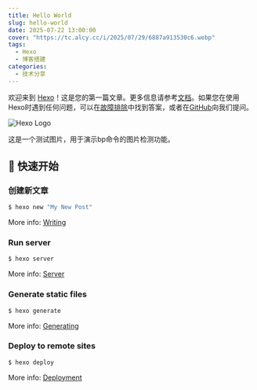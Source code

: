 ```yaml
---
title: Hello World
slug: hello-world
date: 2025-07-22 13:00:00
cover: "https://tc.alcy.cc/i/2025/07/29/6887a913530c6.webp"
tags:
  - Hexo
  - 博客搭建
categories:
  - 技术分享
---
```

欢迎来到 [Hexo](https://hexo.io/)！这是您的第一篇文章。更多信息请参考[文档](https://hexo.io/docs/)。如果您在使用Hexo时遇到任何问题，可以在[故障排除](https://hexo.io/docs/troubleshooting.html)中找到答案，或者在[GitHub](https://github.com/hexojs/hexo/issues)向我们提问。

![Hexo Logo](https://hexo.io/logo.svg)

这是一个测试图片，用于演示bp命令的图片检测功能。

## 🚀 快速开始

### 创建新文章

``` bash
$ hexo new "My New Post"
```

More info: [Writing](https://hexo.io/docs/writing.html)

### Run server

``` bash
$ hexo server
```

More info: [Server](https://hexo.io/docs/server.html)

### Generate static files

``` bash
$ hexo generate
```

More info: [Generating](https://hexo.io/docs/generating.html)

### Deploy to remote sites

``` bash
$ hexo deploy
```

More info: [Deployment](https://hexo.io/docs/one-command-deployment.html)

